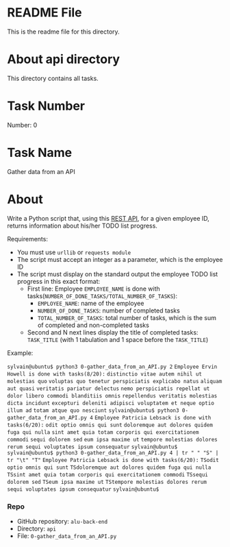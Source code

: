 # README File
This is the readme file for this directory.

# About api directory
This directory contains all tasks.

# Task Number
Number: 0

# Task Name
Gather data from an API

# About
Write a Python script that, using this [REST API](https://jsonplaceholder.typicode.com/), for a given employee ID, returns information about his/her TODO list progress.

Requirements:

* You must use `urllib` or `requests module`
* The script must accept an integer as a parameter, which is the employee ID
* The script must display on the standard output the employee TODO list progress in this exact format:
    * First line: Employee `EMPLOYEE_NAME` is done with tasks(`NUMBER_OF_DONE_TASKS/TOTAL_NUMBER_OF_TASKS`):
        * `EMPLOYEE_NAME`: name of the employee
        * `NUMBER_OF_DONE_TASKS`: number of completed tasks
        * `TOTAL_NUMBER_OF_TASKS`: total number of tasks, which is the sum of completed and non-completed tasks
    * Second and N next lines display the title of completed tasks: `TASK_TITLE` (with 1 tabulation and 1 space before the `TASK_TITLE`)

Example:

`sylvain@ubuntu$ python3 0-gather_data_from_an_API.py 2`
`Employee Ervin Howell is done with tasks(8/20):`
     `distinctio vitae autem nihil ut molestias quo`
     `voluptas quo tenetur perspiciatis explicabo natus`
     `aliquam aut quasi`
     `veritatis pariatur delectus`
     `nemo perspiciatis repellat ut dolor libero commodi blanditiis omnis`
     `repellendus veritatis molestias dicta incidunt`
     `excepturi deleniti adipisci voluptatem et neque optio illum ad`
     `totam atque quo nesciunt`
`sylvain@ubuntu$ python3 0-gather_data_from_an_API.py 4`
`Employee Patricia Lebsack is done with tasks(6/20):`
     `odit optio omnis qui sunt`
     `doloremque aut dolores quidem fuga qui nulla`
     `sint amet quia totam corporis qui exercitationem commodi`
     `sequi dolorem sed`
     `eum ipsa maxime ut`
     `tempore molestias dolores rerum sequi voluptates ipsum consequatur`
`sylvain@ubuntu$`
`sylvain@ubuntu$ python3 0-gather_data_from_an_API.py 4 | tr " " "S" | tr "\t" "T"`
`Employee Patricia Lebsack is done with tasks(6/20):`
`TSodit optio omnis qui sunt`
`TSdoloremque aut dolores quidem fuga qui nulla`
`TSsint amet quia totam corporis qui exercitationem commodi`
`TSsequi dolorem sed`
`TSeum ipsa maxime ut`
`TStempore molestias dolores rerum sequi voluptates ipsum consequatur`
`sylvain@ubuntu$`

### Repo
* GitHub repository: `alu-back-end`
* Directory: `api`
* File: `0-gather_data_from_an_API.py`
